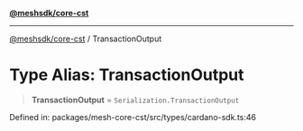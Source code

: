 [**@meshsdk/core-cst**](../README.md)

***

[@meshsdk/core-cst](../globals.md) / TransactionOutput

# Type Alias: TransactionOutput

> **TransactionOutput** = `Serialization.TransactionOutput`

Defined in: packages/mesh-core-cst/src/types/cardano-sdk.ts:46
